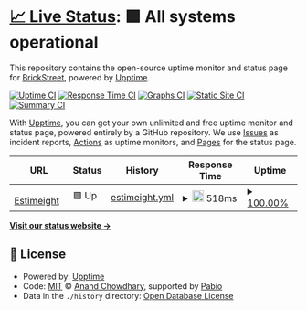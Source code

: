 # [📈 Live Status](https://monitoring.estim8.io): <!--live status--> **🟩 All systems operational**

This repository contains the open-source uptime monitor and status page for [BrickStreet](https://monitoring.estim8.io), powered by [Upptime](https://github.com/upptime/upptime).

[![Uptime CI](https://github.com/BrickStreet/monitoring/workflows/Uptime%20CI/badge.svg)](https://github.com/BrickStreet/monitoring/actions?query=workflow%3A%22Uptime+CI%22)
[![Response Time CI](https://github.com/BrickStreet/monitoring/workflows/Response%20Time%20CI/badge.svg)](https://github.com/BrickStreet/monitoring/actions?query=workflow%3A%22Response+Time+CI%22)
[![Graphs CI](https://github.com/BrickStreet/monitoring/workflows/Graphs%20CI/badge.svg)](https://github.com/BrickStreet/monitoring/actions?query=workflow%3A%22Graphs+CI%22)
[![Static Site CI](https://github.com/BrickStreet/monitoring/workflows/Static%20Site%20CI/badge.svg)](https://github.com/BrickStreet/monitoring/actions?query=workflow%3A%22Static+Site+CI%22)
[![Summary CI](https://github.com/BrickStreet/monitoring/workflows/Summary%20CI/badge.svg)](https://github.com/BrickStreet/monitoring/actions?query=workflow%3A%22Summary+CI%22)

With [Upptime](https://upptime.js.org), you can get your own unlimited and free uptime monitor and status page, powered entirely by a GitHub repository. We use [Issues](https://github.com/BrickStreet/monitoring/issues) as incident reports, [Actions](https://github.com/BrickStreet/monitoring/actions) as uptime monitors, and [Pages](https://monitoring.estim8.io) for the status page.

<!--start: status pages-->
<!-- This summary is generated by Upptime (https://github.com/upptime/upptime) -->
<!-- Do not edit this manually, your changes will be overwritten -->
<!-- prettier-ignore -->
| URL | Status | History | Response Time | Uptime |
| --- | ------ | ------- | ------------- | ------ |
| <img alt="" src="https://icons.duckduckgo.com/ip3/www.estim8.io.ico" height="13"> [Estimeight](https://www.estim8.io) | 🟩 Up | [estimeight.yml](https://github.com/BrickStr8t/monitoring/commits/HEAD/history/estimeight.yml) | <details><summary><img alt="Response time graph" src="./graphs/estimeight/response-time-week.png" height="20"> 518ms</summary><br><a href="https://monitoring.estim8.io/history/estimeight"><img alt="Response time 518" src="https://img.shields.io/endpoint?url=https%3A%2F%2Fraw.githubusercontent.com%2FBrickStr8t%2Fmonitoring%2FHEAD%2Fapi%2Festimeight%2Fresponse-time.json"></a><br><a href="https://monitoring.estim8.io/history/estimeight"><img alt="24-hour response time 518" src="https://img.shields.io/endpoint?url=https%3A%2F%2Fraw.githubusercontent.com%2FBrickStr8t%2Fmonitoring%2FHEAD%2Fapi%2Festimeight%2Fresponse-time-day.json"></a><br><a href="https://monitoring.estim8.io/history/estimeight"><img alt="7-day response time 518" src="https://img.shields.io/endpoint?url=https%3A%2F%2Fraw.githubusercontent.com%2FBrickStr8t%2Fmonitoring%2FHEAD%2Fapi%2Festimeight%2Fresponse-time-week.json"></a><br><a href="https://monitoring.estim8.io/history/estimeight"><img alt="30-day response time 518" src="https://img.shields.io/endpoint?url=https%3A%2F%2Fraw.githubusercontent.com%2FBrickStr8t%2Fmonitoring%2FHEAD%2Fapi%2Festimeight%2Fresponse-time-month.json"></a><br><a href="https://monitoring.estim8.io/history/estimeight"><img alt="1-year response time 518" src="https://img.shields.io/endpoint?url=https%3A%2F%2Fraw.githubusercontent.com%2FBrickStr8t%2Fmonitoring%2FHEAD%2Fapi%2Festimeight%2Fresponse-time-year.json"></a></details> | <details><summary><a href="https://monitoring.estim8.io/history/estimeight">100.00%</a></summary><a href="https://monitoring.estim8.io/history/estimeight"><img alt="All-time uptime 100.00%" src="https://img.shields.io/endpoint?url=https%3A%2F%2Fraw.githubusercontent.com%2FBrickStr8t%2Fmonitoring%2FHEAD%2Fapi%2Festimeight%2Fuptime.json"></a><br><a href="https://monitoring.estim8.io/history/estimeight"><img alt="24-hour uptime 100.00%" src="https://img.shields.io/endpoint?url=https%3A%2F%2Fraw.githubusercontent.com%2FBrickStr8t%2Fmonitoring%2FHEAD%2Fapi%2Festimeight%2Fuptime-day.json"></a><br><a href="https://monitoring.estim8.io/history/estimeight"><img alt="7-day uptime 100.00%" src="https://img.shields.io/endpoint?url=https%3A%2F%2Fraw.githubusercontent.com%2FBrickStr8t%2Fmonitoring%2FHEAD%2Fapi%2Festimeight%2Fuptime-week.json"></a><br><a href="https://monitoring.estim8.io/history/estimeight"><img alt="30-day uptime 100.00%" src="https://img.shields.io/endpoint?url=https%3A%2F%2Fraw.githubusercontent.com%2FBrickStr8t%2Fmonitoring%2FHEAD%2Fapi%2Festimeight%2Fuptime-month.json"></a><br><a href="https://monitoring.estim8.io/history/estimeight"><img alt="1-year uptime 100.00%" src="https://img.shields.io/endpoint?url=https%3A%2F%2Fraw.githubusercontent.com%2FBrickStr8t%2Fmonitoring%2FHEAD%2Fapi%2Festimeight%2Fuptime-year.json"></a></details>

<!--end: status pages-->

[**Visit our status website →**](https://monitoring.estim8.io)

## 📄 License

- Powered by: [Upptime](https://github.com/upptime/upptime)
- Code: [MIT](./LICENSE) © [Anand Chowdhary](https://anandchowdhary.com), supported by [Pabio](https://pabio.com)
- Data in the `./history` directory: [Open Database License](https://opendatacommons.org/licenses/odbl/1-0/)
